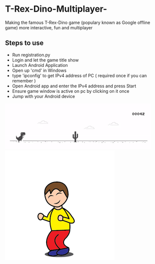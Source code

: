 # T-Rex-Dino-Multiplayer-
Making the famous T-Rex-Dino game (populary known as Google offline game) more interactive, fun and multiplayer

## Steps to use
- Run registration.py
- Login and let the game title show
- Launch Android Application
- Open up 'cmd' in Windows
- type 'ipconfig' to get IPv4 address of PC ( required once if you can remember )
- Open Android app and enter the IPv4 address and press Start
- Ensure game window is active on pc by clicking on it once
- Jump with your Android device

![](Dino.gif)
![](Jump.gif)
